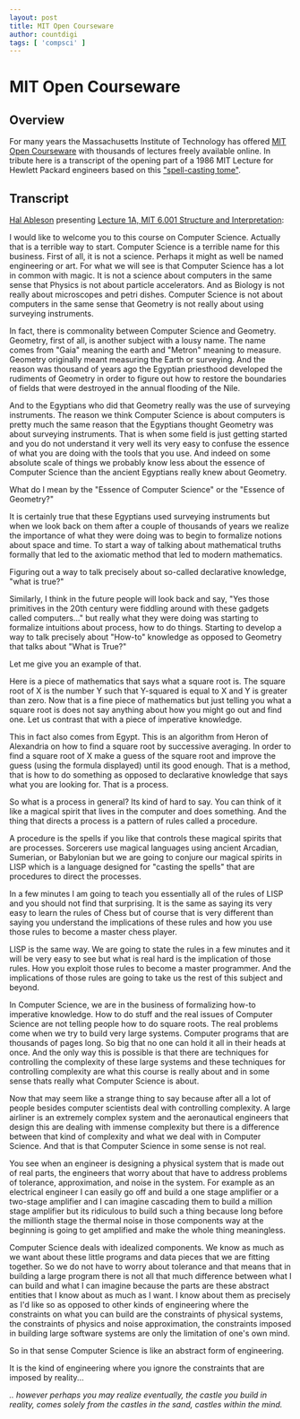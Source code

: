 ```yaml
---
layout: post
title: MIT Open Courseware
author: countdigi
tags: [ 'compsci' ]
---
```


# MIT Open Courseware

## Overview

For many years the Massachusetts Institute of Technology has offered
[MIT Open Courseware](https://ocw.mit.edu/) with thousands of lectures freely available online.
In tribute here is a transcript of the opening part of a 1986 MIT Lecture for Hewlett Packard engineers
based on this ["spell-casting tome"](https://mitpress.mit.edu/books/structure-and-interpretation-computer-programs).

## Transcript

[Hal Ableson](https://en.wikipedia.org/wiki/Hal_Abelson) presenting [Lecture 1A, MIT 6.001 Structure and Interpretation](https://youtu.be/2Op3QLzMgSY):

I would like to welcome you to this course on Computer Science.
Actually that is a terrible way to start.
Computer Science is a terrible name for this business.
First of all, it is not a science.
Perhaps it might as well be named engineering or art.
For what we will see is that Computer Science has a lot in common with magic.
It is not a science about computers in the same sense that Physics is not about
particle accelerators.
And as Biology is not really about microscopes and petri dishes.
Computer Science is not about computers in the same sense that Geometry is
not really about using surveying instruments.

In fact, there is commonality between Computer Science and Geometry.
Geometry, first of all, is another subject with a lousy name.
The name comes from "Gaia" meaning the earth and "Metron" meaning to measure.
Geometry originally meant measuring the Earth or surveying.
And the reason was thousand of years ago the Egyptian priesthood developed the rudiments of Geometry
in order to figure out how to restore the boundaries of fields that were destroyed in the annual flooding of the Nile.

And to the Egyptians who did that Geometry really was the use of surveying instruments.
The reason we think Computer Science is about computers is pretty much the same reason that the Egyptians
thought Geometry was about surveying instruments.  That is when some field is just getting started
and you do not understand it very well its very easy to confuse the essence of what you
are doing with the tools that you use.  And indeed on some absolute scale of things we
probably know less about the essence of Computer Science than
the ancient Egyptians really knew about Geometry.

What do I mean by the "Essence of Computer Science" or the "Essence of Geometry?"

It is certainly true that these Egyptians used surveying instruments but when we look back on them
after a couple of thousands of years we realize the importance of what they were doing was to begin to
formalize notions about space and time.
To start a way of talking about mathematical truths formally that led to the axiomatic
method that led to modern mathematics.

Figuring out a way to talk precisely about so-called declarative knowledge, "what is true?"

Similarly, I think in the future people will look back and say, "Yes those primitives in the 20th century
were fiddling around with these gadgets called computers..." but really
what they were doing was starting to formalize intuitions about process, how to do things.
Starting to develop a way to talk precisely about "How-to" knowledge as
opposed to Geometry that talks about "What is True?"

Let me give you an example of that.

Here is a piece of mathematics that says what a square root is.
The square root of X is the number Y such that Y-squared is equal to X and Y is greater than zero.
Now that is a fine piece of mathematics but just telling you what a square root is
does not say anything about how you might go out and find one.
Let us contrast that with a piece of imperative knowledge.

This in fact also comes from Egypt.
This is an algorithm from Heron of Alexandria on how to find a square root by successive averaging.
In order to find a square root of X make a guess of the square root and improve the guess (using the formula displayed) until its good enough.
That is a method, that is how to do something as opposed to declarative knowledge that says what you are looking for.
That is a process.

So what is a process in general?  Its kind of hard to say.
You can think of it like a magical spirit that lives in the computer and does something.
And the thing that directs a process is a pattern of rules called a procedure.

A procedure is the spells if you like that controls these magical spirits that are processes.
Sorcerers use magical languages using ancient Arcadian, Sumerian, or Babylonian but we are going
to conjure our magical spirits in LISP which is a language designed for "casting the spells"
that are procedures to direct the processes.

In a few minutes I am going to teach you essentially all of the rules of LISP and you should not find that surprising.
It is the same as saying its very easy to learn the rules of Chess but of course
that is very different than saying you understand the implications of these rules and how you use those rules
to become a master chess player.

LISP is the same way. We are going to state the rules in a few minutes and it will be very easy to see
but what is real hard is the implication of those rules. How you exploit those rules to become a master programmer.
And the implications of those rules are going to take us the rest of this subject and beyond.

In Computer Science, we are in the business of formalizing how-to imperative knowledge.
How to do stuff and the real issues of Computer Science are not telling people how to do square roots.
The real problems come when we try to build very large systems. Computer programs that are thousands of pages long.
So big that no one can hold it all in their heads at once.
And the only way this is possible is that there are
techniques for controlling the complexity of these large systems and
these techniques for controlling complexity are what this course is really about
and in some sense thats really what Computer Science is about.

Now that may seem like a strange thing to say because after all a lot of people besides
computer scientists deal with controlling complexity.
A large airliner is an extremely complex system and the aeronautical engineers that design this
are dealing with immense complexity but there is a difference between that kind of complexity
and what we deal with in Computer Science.
And that is that Computer Science in some sense is not real.

You see when an engineer is designing a physical system that is made out of real parts,
the engineers that worry about that have to address problems of tolerance, approximation, and noise in the system.
For example as an electrical engineer I can easily go off and build a one stage amplifier or a two-stage amplifier and I can imagine
cascading them to build a million stage amplifier but its ridiculous to build such a thing because long
before the millionth stage the thermal noise in those components way at the beginning
is going to get amplified and make the whole thing meaningless.

Computer Science deals with idealized components.
We know as much as we want about these little programs and data pieces that we are fitting together.
So we do not have to worry about tolerance and that means that in building a large program there is not all that much
difference between what I can build and what I can imagine because the parts are these abstract entities
that I know about as much as I want. I know about them as precisely as I'd like so
as opposed to other kinds of engineering where the constraints on what you can build are the constraints of physical systems,
the constraints of physics and noise approximation, the constraints imposed in building large software systems
are only the limitation of one's own mind.

So in that sense Computer Science is like an abstract form of engineering.

It is the kind of engineering where you ignore the constraints that are imposed by reality...

*.. however perhaps you may realize eventually, the castle you build in reality, comes solely from the castles in the sand, castles within the mind.*




